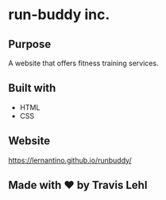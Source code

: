 # run-buddy inc.

## Purpose
A website that offers fitness training services.

## Built with
* HTML
* CSS

## Website
https://lernantino.github.io/runbuddy/

## Made with ❤ by Travis Lehl
